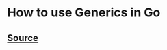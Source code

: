 # How to use Generics in Go

## [Source](https://www.digitalocean.com/community/tutorials/how-to-use-generics-in-go)
